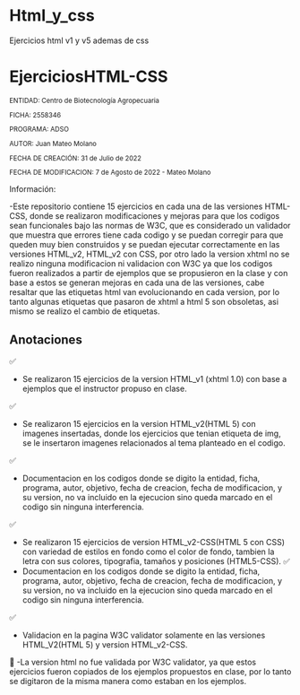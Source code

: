 # Html_y_css
Ejercicios html v1 y v5 ademas de css
# EjerciciosHTML-CSS

<sub>
  
ENTIDAD: Centro de Biotecnología Agropecuaria

FICHA: 2558346

PROGRAMA: ADSO

AUTOR: Juan Mateo Molano

FECHA DE CREACIÓN: 31 de Julio de 2022

FECHA DE MODIFICACION: 7 de Agosto de 2022 - Mateo Molano

</sub>

Información:

-Este repositorio contiene 15 ejercicios en cada una de las versiones HTML-CSS, donde se realizaron modificaciones y mejoras para que los codigos sean funcionales bajo las normas de W3C, que es considerado un validador que muestra que errores tiene cada codigo y se puedan corregir para que queden muy bien construidos y se puedan ejecutar correctamente en las versiones HTML_v2, HTML_v2 con CSS, por otro lado la version xhtml no se realizo ninguna modificacion ni validacion con W3C ya que los codigos fueron realizados a partir de ejemplos que se propusieron en la clase y con base a estos se generan mejoras en cada una de las versiones, cabe resaltar que las etiquetas html van evolucionando en cada version, por lo tanto algunas etiquetas que pasaron de xhtml a html 5 son obsoletas, asi mismo se realizo el cambio de etiquetas.

## Anotaciones
 ✅
 - Se realizaron 15 ejercicios de la version HTML_v1 (xhtml 1.0) con base a ejemplos que el instructor propuso en clase.

 ✅
 - Se realizaron 15 ejercicios en la version HTML_v2(HTML 5) con imagenes insertadas, donde los ejercicios que tenian etiqueta de img, se le insertaron imagenes relacionados al tema planteado en el codigo.

 ✅
 - Documentacion en los codigos donde se digito la entidad, ficha, programa, autor, objetivo, fecha de creacion, fecha de modificacion, y su version, no va incluido en la ejecucion sino queda marcado en el codigo sin ninguna interferencia.

 ✅
 - Se realizaron 15 ejercicios de version HTML_v2-CSS(HTML 5 con CSS) con variedad de estilos en fondo como el color de fondo, tambien la letra con sus colores, tipografia, tamaños y posiciones (HTML5-CSS).
 ✅
 - Documentacion en los codigos donde se digito la entidad, ficha, programa, autor, objetivo, fecha de creacion, fecha de modificacion, y su version, no va incluido en la ejecucion sino queda marcado en el codigo sin ninguna interferencia.

 ✅
 - Validacion en la pagina W3C validator solamente en las versiones HTML_V2(HTML 5) y version HTML_v2-CSS.

🚫 -La version html no fue validada por W3C validator, ya que estos ejercicios fueron copiados de los ejemplos propuestos en clase, por lo tanto se digitaron de la misma manera como estaban en los ejemplos.


